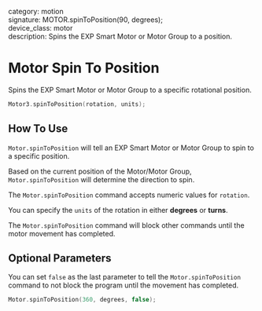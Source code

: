 category: motion  
signature: MOTOR.spinToPosition(90, degrees);  
device_class: motor  
description: Spins the EXP Smart Motor or Motor Group to a position.  

# Motor Spin To Position

Spins the EXP Smart Motor or Motor Group to a specific rotational position.

```cpp
Motor3.spinToPosition(rotation, units);
```

## How To Use

`Motor.spinToPosition` will tell an EXP Smart Motor or Motor Group to spin to a specific position.

Based on the current position of the Motor/Motor Group, `Motor.spinToPosition` will determine the direction to spin.

The `Motor.spinToPosition` command accepts numeric values for `rotation`.

You can specify the `units` of the rotation in either **degrees** or **turns**. 

The `Motor.spinToPosition` command will block other commands until the motor movement has completed.

## Optional Parameters

You can set `false` as the last parameter to tell the `Motor.spinToPosition` command to not block the program until the movement has completed.

```cpp
Motor.spinToPosition(360, degrees, false);
```

<advanced>
</advanced>